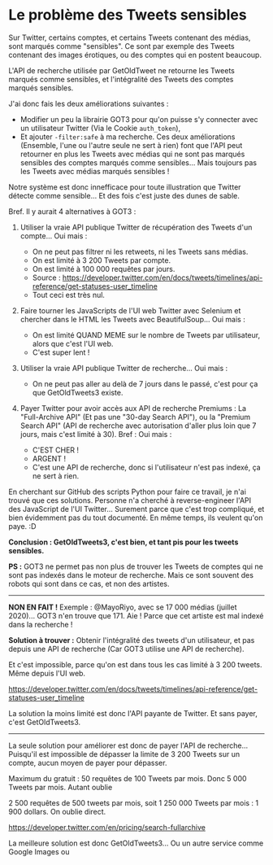 # Le problème des Tweets sensibles

Sur Twitter, certains comptes, et certains Tweets contenant des médias, sont marqués comme "sensibles". Ce sont par exemple des Tweets contenant des images érotiques, ou des comptes qui en postent beaucoup.

L'API de recherche utilisée par GetOldTweet ne retourne les Tweets marqués comme sensibles, et l'intégralité des Tweets des comptes marqués sensibles.

J'ai donc fais les deux améliorations suivantes :
- Modifier un peu la librairie GOT3 pour qu'on puisse s'y connecter avec un utilisateur Twitter (Via le Cookie `auth_token`),
- Et ajouter `-filter:safe` à ma recherche.
Ces deux améliorations (Ensemble, l'une ou l'autre seule ne sert à rien) font que l'API peut retourner en plus les Tweets avec médias qui ne sont pas marqués sensibles des comptes marqués comme sensibles... Mais toujours pas les Tweets avec médias marqués sensibles !

Notre système est donc innefficace pour toute illustration que Twitter détecte comme sensible... Et des fois c'est juste des dunes de sable.

Bref. Il y aurait 4 alternatives à GOT3 :

1. Utiliser la vraie API publique Twitter de récupération des Tweets d'un compte... Oui mais :
   - On ne peut pas filtrer ni les retweets, ni les Tweets sans médias.
   - On est limité à 3 200 Tweets par compte.
   - On est limité à 100 000 requêtes par jours.
   - Source : https://developer.twitter.com/en/docs/tweets/timelines/api-reference/get-statuses-user_timeline
   - Tout ceci est très nul.

2. Faire tourner les JavaScripts de l'UI web Twitter avec Selenium et chercher dans le HTML les Tweets avec BeautifulSoup... Oui mais :
   - On est limité QUAND MEME sur le nombre de Tweets par utilisateur, alors que c'est l'UI web.
   - C'est super lent !

3. Utiliser la vraie API publique Twitter de recherche... Oui mais :
   - On ne peut pas aller au delà de 7 jours dans le passé, c'est pour ça que GetOldTweets3 existe.

4. Payer Twitter pour avoir accès aux API de recherche Premiums : La "Full-Archive API" (Et pas une "30-day Search API"), ou la "Premium Search API" (API de recherche avec autorisation d'aller plus loin que 7 jours, mais c'est limité à 30). Bref : Oui mais :
   - C'EST CHER !
   - ARGENT !
   - C'est une API de recherche, donc si l'utilisateur n'est pas indexé, ça ne sert à rien.

En cherchant sur GitHub des scripts Python pour faire ce travail, je n'ai trouvé que ces solutions. Personne n'a cherché à reverse-engineer l'API des JavaScript de l'UI Twitter... Surement parce que c'est trop compliqué, et bien évidemment pas du tout documenté. En même temps, ils veulent qu'on paye. :D

**Conclusion : GetOldTweets3, c'est bien, et tant pis pour les tweets sensibles.**

**PS :** GOT3 ne permet pas non plus de trouver les Tweets de comptes qui ne sont pas indexés dans le moteur de recherche. Mais ce sont souvent des robots qui sont dans ce cas, et non des artistes.

___

**NON EN FAIT !** Exemple : @MayoRiyo, avec se 17 000 médias (juillet 2020)... GOT3 n'en trouve que 171. Aie ! Parce que cet artiste est mal indexé dans la recherche !

**Solution à trouver :** Obtenir l'intégralité des tweets d'un utilisateur, et pas depuis une API de recherche (Car GOT3 utilise une API de recherche).

Et c'est impossible, parce qu'on est dans tous les cas limité à 3 200 tweets. Même depuis l'UI web.

https://developer.twitter.com/en/docs/tweets/timelines/api-reference/get-statuses-user_timeline

La solution la moins limité est donc l'API payante de Twitter. Et sans payer, c'est GetOldTweets3.

___

La seule solution pour améliorer est donc de payer l'API de recherche... Puisqu'il est impossible de dépasser la limite de 3 200 Tweets sur un compte, aucun moyen de payer pour dépasser.

Maximum du gratuit : 50 requêtes de 100 Tweets par mois. Donc 5 000 Tweets par mois. Autant oublie

2 500 requêtes de 500 tweets par mois, soit 1 250 000 Tweets par mois : 1 900 dollars. On oublie direct.

https://developer.twitter.com/en/pricing/search-fullarchive

La meilleure solution est donc GetOldTweets3... Ou un autre service comme Google Images ou 
